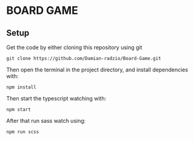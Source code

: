 # BOARD GAME 

## Setup 

Get the code by either cloning this repository using git

```
git clone https://github.com/Damian-radzio/Board-Game.git
```

Then open the terminal in the project directory, and install dependencies with:

```
npm install
```

Then start the typescript watching with:

```
npm start
```
After that run sass watch using:

```
npm run scss
```
